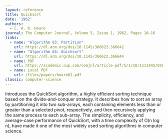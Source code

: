 ```yaml
---
layout: reference
title: Quicksort
date: '1962'
authors:
  - C. A. R. Hoare
journal: The Computer Journal, Volume 5, Issue 1, 1962, Pages 10–16
links:
  - name: "Algorithm 63: Partition"
    url: https://dl.acm.org/doi/10.1145/366622.366642
  - name: "Algorithm 64: Quicksort"
    url: https://dl.acm.org/doi/10.1145/366622.366644
  - name: PDF
    url: https://academic.oup.com/comjnl/article-pdf/5/1/10/1111445/050010.pdf
  - name: Local PDF
    url: /files/papers/hoare62.pdf
classic: computer-science
---
```

Introduces the QuickSort algorithm, a highly efficient sorting technique based on the divide-and-conquer strategy. It describes how to sort an array by partitioning it into two sub-arrays, each containing elements less than or greater than a selected pivot, respectively, and then recursively applying the same process to each sub-array. The simplicity, efficiency, and average-case performance of QuickSort, with a time complexity of
O(n log n), have made it one of the most widely used sorting algorithms in computer science.
